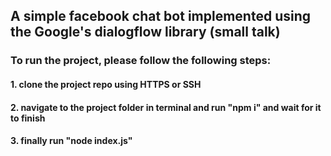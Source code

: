 ## A simple facebook chat bot implemented using the Google's dialogflow library (small talk)

### To run the project, please follow the following steps:

#### 1. clone the project repo using HTTPS or SSH
#### 2. navigate to the project folder in terminal and run "npm i" and wait for it to finish
#### 3. finally run "node index.js"